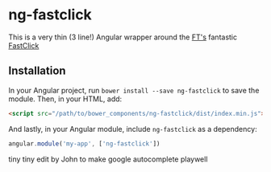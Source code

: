 # ng-fastclick

This is a very thin (3 line!) Angular wrapper around the [FT's](https://github.com/ftlabs) fantastic [FastClick](https://github.com/ftlabs/fastclick)

## Installation

In your Angular project, run `bower install --save ng-fastclick` to save the
module. Then, in your HTML, add:

``` html
<script src="/path/to/bower_components/ng-fastclick/dist/index.min.js"></script>
```

And lastly, in your Angular module, include `ng-fastclick` as a dependency:

``` javascript
angular.module('my-app', ['ng-fastclick'])
```

tiny tiny edit by John to make google autocomplete playwell

